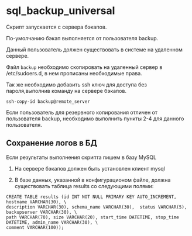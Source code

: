 # sql_backup_universal


Скрипт запускается с сервера бэкапов.

По-умолчанию бэкап выполняется от пользователя backup.

Данный пользователь должен существовать в системе на удаленном сервере.

Файл `backup` необходимо скопировать на удаленный сервер в /etc/sudoers.d, в нем прописаны необходимые права.

Так же необходимо добавить ssh ключ для доступа без пароля,выполнив команду на сервере бэкапов.
```
ssh-copy-id backup@remote_server
```

Если пользователь для резервного копирования отличен от пользователя backup,
необходимо выполнить пункты 2-4 для данного пользователя.

## Сохранение логов в БД
Если результаты выполнения скрипта пишем в базу MySQL

1) На сервере бэкапов должен быть установлен клиент mysql

2) В базе данных, указанной в конфигурационом файле, должна существовать таблица results со следующими полями:

```
CREATE TABLE results (id INT NOT NULL PRIMARY KEY AUTO_INCREMENT, hostname VARCHAR(30), \
description VARCHAR(30), schema_name VARCHAR(30),  status VARCHAR(5), backupserver VARCHAR(30), \
path VARCHAR(70), size VARCHAR(20), start_time DATETIME, stop_time DATETIME, admin_name VARCHAR(30), \
comment VARCHAR(100));
```



